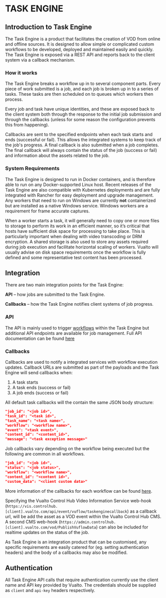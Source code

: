 # TASK ENGINE

## Introduction to Task Engine

The Task Engine is a product that facilitates the creation of VOD from online and offline sources. It is designed to allow simple or complicated custom workflows to be developed, deployed and maintained easily and quickly. The Task Engine is exposed via a REST API and reports back to the client system via a callback mechanism.

### How it works

The Task Engine breaks a workflow up in to several component parts. Every piece of work submitted is a job, and each job is broken up in to a series of tasks. These tasks are then scheduled on to queues which workers then process.

Every job and task have unique identities, and these are exposed back to the client system both through the response to the initial job submission and through the callbacks (unless for some reason the configuration prevents this from happening).

Callbacks are sent to the specified endpoints when each task starts and ends (successful or fail). This allows the integrated systems to keep track of the job's progress. A final callback is also submitted when a job completes. The final callback will always contain the status of the job (success or fail) and information about the assets related to the job.

### System Requirements

The Task Engine is designed to run in Docker containers, and is therefore able to run on any Docker-supported Linux host. Recent releases of the Task Engine are also compatible with Kubernetes deployments and are fully integrated with Rancher for easy deployment and upgrade management. Any workers that need to run on Windows are currently **not** containerized but are installed as a native Windows service. Windows workers are a requirement for frame accurate captures.

When a worker starts a task, it will generally need to copy one or more files to storage to perform its work in an efficient manner, so it’s critical that hosts have sufficient disk space for processing to take place. This is particularly important when dealing with video transcoding or DRM encryption. A shared storage is also used to store any assets required during job execution and facilitate horizontal scaling of workers. Vualto will usually advise on disk space requirements once the workflow is fully defined and some representative test content has been processed.

## Integration

There are two main integration points for the Task Engine:

**API** – how jobs are submitted to the Task Engine.

**Callbacks** – how the Task Engine notifies client systems of job progress.

### API

The API is mainly used to trigger [workflows](TaskEngineWorkflows.md) within the Task Engine but additional API endpoints are available for job management. Full API documentation can be found [here](TaskEngineAPI.html)

### Callbacks

Callbacks are used to notify a integrated services with workflow execution updates. Callback URLs are submitted as part of the payloads and the Task Engine will send callbacks when:

1. A task starts
2. A task ends (success or fail)
3. A job ends (success or fail)

All default task callbacks will the contain the same JSON body structure:

```json
"job_id": "<job id>",
"task_id": "<task id>",
"task_name": "<task name>",
"workflow": "<workflow name>",
"event": "<task event>",
"content_id": "<content_id>",
"message": "<task exception message>"
```

Job callbacks vary depending on the workflow being executed but the following are common in all workflows.

```json
"job_id": "<job id>",
"status": "<job status>",
"workflow": "<workflow name>",
"content_id": "<content id>",
"custom_data": "<client custom data>"
```

More information of the callbacks for each workflow can be found [here](TaskEngineWorkflows.md).

Specifying the Vualto Control Hub Video Information Service web-hook (`https://vis.controlhub.[client].vualto.com/api/event/vuflow/taskenginecallback`) as a callback url, will be add the asset as a VOD event within the Vualto Control Hub CMS. A second CMS web-hook (`https://admin.controlhub.[client].vualto.com/vod/PublishVuflowData`) can also be included for realtime updates on the status of the job.

As Task Engine is an integration product that can be customised, any specific requirements are easily catered for (eg. setting authentication headers) and the body of a callbacks may also be modified.

## Authentication

All Task Engine API calls that require authentication currently use the client name and API key provided by Vualto. The credentials should be supplied as `client` and `api-key` headers respectively.